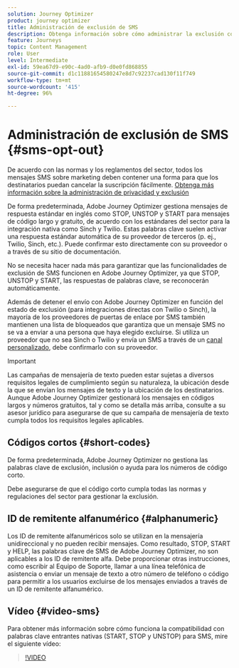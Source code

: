 ```yaml
---
solution: Journey Optimizer
product: journey optimizer
title: Administración de exclusión de SMS
description: Obtenga información sobre cómo administrar la exclusión con mensajes SMS
feature: Journeys
topic: Content Management
role: User
level: Intermediate
exl-id: 59ea67d9-e90c-4ad0-afb9-d0e0fd868855
source-git-commit: d1c11881654580247e8d7c92237cad130f11f749
workflow-type: tm+mt
source-wordcount: '415'
ht-degree: 96%

---
```


# Administración de exclusión de SMS {#sms-opt-out}

De acuerdo con las normas y los reglamentos del sector, todos los mensajes SMS sobre marketing deben contener una forma para que los destinatarios puedan cancelar la suscripción fácilmente. [Obtenga más información sobre la administración de privacidad y exclusión](../privacy/opt-out.md)

De forma predeterminada, Adobe Journey Optimizer gestiona mensajes de respuesta estándar en inglés como STOP, UNSTOP y START para mensajes de código largo y gratuito, de acuerdo con los estándares del sector para la integración nativa como Sinch y Twilio. Estas palabras clave suelen activar una respuesta estándar automática de su proveedor de terceros (p. ej., Twilio, Sinch, etc.). Puede confirmar esto directamente con su proveedor o a través de su sitio de documentación.

No se necesita hacer nada más para garantizar que las funcionalidades de exclusión de SMS funcionen en Adobe Journey Optimizer, ya que STOP, UNSTOP y START, las respuestas de palabras clave, se reconocerán automáticamente.

Además de detener el envío con Adobe Journey Optimizer en función del estado de exclusión (para integraciones directas con Twilio o Sinch), la mayoría de los proveedores de puertas de enlace por SMS también mantienen una lista de bloqueados que garantiza que un mensaje SMS no se va a enviar a una persona que haya elegido excluirse. Si utiliza un proveedor que no sea Sinch o Twilio y envía un SMS a través de un [canal personalizado](../building-journeys/using-custom-actions.md), debe confirmarlo con su proveedor.

>[!IMPORTANT]
>
>Las campañas de mensajería de texto pueden estar sujetas a diversos requisitos legales de cumplimiento según su naturaleza, la ubicación desde la que se envían los mensajes de texto y la ubicación de los destinatarios. <br>Aunque Adobe Journey Optimizer gestionará los mensajes en códigos largos y números gratuitos, tal y como se detalla más arriba, consulte a su asesor jurídico para asegurarse de que su campaña de mensajería de texto cumpla todos los requisitos legales aplicables.

## Códigos cortos {#short-codes}

De forma predeterminada, Adobe Journey Optimizer no gestiona las palabras clave de exclusión, inclusión o ayuda para los números de código corto.

Debe asegurarse de que el código corto cumpla todas las normas y regulaciones del sector para gestionar la exclusión.

## ID de remitente alfanumérico {#alphanumeric}

Los ID de remitente alfanuméricos solo se utilizan en la mensajería unidireccional y no pueden recibir mensajes. Como resultado, STOP, START y HELP, las palabras clave de SMS de Adobe Journey Optimizer, no son aplicables a los ID de remitente alfa. Debe proporcionar otras instrucciones, como escribir al Equipo de Soporte, llamar a una línea telefónica de asistencia o enviar un mensaje de texto a otro número de teléfono o código para permitir a los usuarios excluirse de los mensajes enviados a través de un ID de remitente alfanumérico.

## Vídeo {#video-sms}

Para obtener más información sobre cómo funciona la compatibilidad con palabras clave entrantes nativas (START, STOP y UNSTOP) para SMS, mire el siguiente vídeo:

>[!VIDEO](https://video.tv.adobe.com/v/344026?quality=12)
